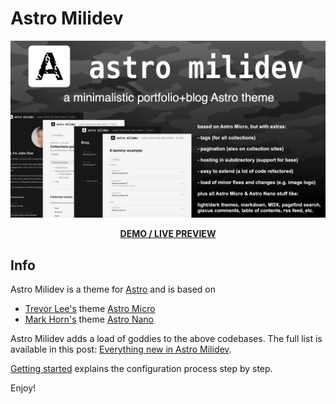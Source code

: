 # Astro Milidev

![Astro Milidev Banner](./public/projects/astro-milidev/astro-milidev-banner.png)

<div style="text-align: center;">

  **[DEMO / LIVE PREVIEW](https://bartoszlenar.github.io/astro-milidev)**

</div>

## Info

Astro Milidev is a theme for [Astro](https://astro.build) and is based on
- [Trevor Lee's](https://github.com/trevortylerlee) theme [Astro Micro](https://github.com/trevortylerlee/astro-micro)
- [Mark Horn's](https://github.com/markhorn-dev) theme [Astro Nano](https://github.com/markhorn-dev/astro-nano)

Astro Milidev adds a load of goddies to the above codebases. The full list is available in this post: [Everything new in Astro Milidev](https://bartoszlenar.github.io/astro-milidev/blog/everything-new-in-astro-milidev/).

[Getting started](https://bartoszlenar.github.io/astro-milidev/blog/getting-started/) explains the configuration process step by step.

Enjoy!